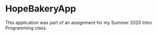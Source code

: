 # HopeBakeryApp
This application was part of an assignment for my Summer 2020 Intro Programming class. 
